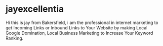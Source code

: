 jayexcellentia
==============

Hi this is jay from Bakersfield, i am the professional in internet marketing to get Incoming Links or Inbound Links to Your Website by making Local Google Domination, Local Business Marketing to Increase Your Keyword Ranking.